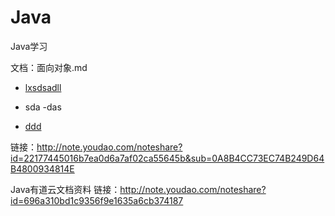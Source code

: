 # Java
Java学习


文档：面向对象.md

- [lxsdsadll](http://note.youdao.com/noteshare?id=22177445016b7ea0d6a7af02ca55645b&sub=0A8B4CC73EC74B249D64B4800934814E)
- sda
-das

- [ddd](https://github.com/StingLon/Java/edit/master/das/sds)


链接：http://note.youdao.com/noteshare?id=22177445016b7ea0d6a7af02ca55645b&sub=0A8B4CC73EC74B249D64B4800934814E



Java有道云文档资料
链接：http://note.youdao.com/noteshare?id=696a310bd1c9356f9e1635a6cb374187
